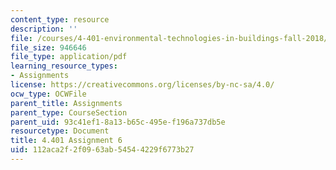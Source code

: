 ```yaml
---
content_type: resource
description: ''
file: /courses/4-401-environmental-technologies-in-buildings-fall-2018/112aca2f2f0963ab54544229f6773b27_MIT4_401f18_assignment6.pdf
file_size: 946646
file_type: application/pdf
learning_resource_types:
- Assignments
license: https://creativecommons.org/licenses/by-nc-sa/4.0/
ocw_type: OCWFile
parent_title: Assignments
parent_type: CourseSection
parent_uid: 93c41ef1-8a13-b65c-495e-f196a737db5e
resourcetype: Document
title: 4.401 Assignment 6
uid: 112aca2f-2f09-63ab-5454-4229f6773b27
---
```

